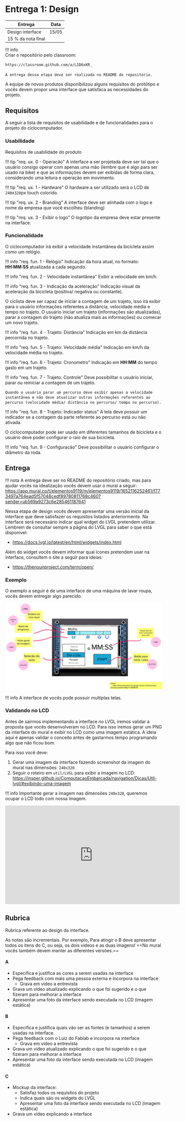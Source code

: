 # Entrega 1: Design

| Entrega            | Data  |
|--------------------|-------|
| Design interface   | 15/05 |
| 15 % da nota final |       |

!!! info  
    Criar o repositório pelo classroom:

    https://classroom.github.com/a/L1D6xKR_
    
    A entrega dessa etapa deve ser realizada no README do repositório.
    
A equipe de novos produtos disponibilizou alguns requisitos do protótipo e vocês devem propor uma interface que satisfaca as necessidades do projeto.

## Requisitos

A seguir a lista de requisitos de usabilidade e de funcionalidades para o projeto do ciclocomputador.

### Usabilidade

Requisitos de usabilidade do produto

!!! tip "req. ux. 0 - Operacão"
    A interface a ser projetada deve ser tal que o usuário consigo operar com apenas uma mão (lembre que é algo para ser usado na bike) e que as informações devem ser exibidas de forma clara, considerando uma leitura e operação em movimento.

!!! tip "req. ux. 1 - Hardware"
     O hardware a ser utilizado será o LCD de `240`x`320`px touch colorido.
     
!!! tip "req. ux. 2 - Branding"
    A interface deve ser alinhada com o logo e nome da empresa que você escolheu (blanding)
     
!!! tip "req. ux. 3 - Exibir o logo"
    O logotipo da empresa deve estar presente na interface.
     
### Funcionalidade

O ciclocomputador irá exibir a velocidade instantânea da bicicleta assim como um relógio.

!!! info "req. fun. 1 - Relógio"
    Indicação da hora atual, no formato: **HH:MM:SS** atualizada a cada segundo.

!!! info "req. fun. 2 - Velocidade instantânea"
    Exibir a velocidade em km/h.

!!! info "req. fun. 3 - Indicação da aceleração"
    Indicação visual da aceleração da bicicleta (positiva/ negativa ou constante).

O ciclista deve ser capaz de iniciar a contagem de um trajeto, isso irá exibir para o usuário informações referentes a distância, velocidade média e tempo no trajeto. O usuário iniciar um trajeto (informações são atualizadas), parar a contagem do trajeto (não atualiza mais as informações) ou comecar um novo trajeto.

!!! info "req. fun. 4 - Trajeto: Distância"
    Indicação em km da distância percorrida no trajeto.

!!! info "req. fun. 5 - Trajeto: Velocidade média"
    Indicação em km/h da velocidade média no trajeto.

!!! info "req. fun. 6 - Trajeto: Cronometro"
    Indicação em **HH:MM** do tempo gasto em um trajeto.

!!! info "req. fun. 7 - Trajeto: Controle"
    Deve possibilitar o usuário iniciar, parar ou reiniciar a contagem de um trajeto.

    Quando o usuário parar um percurso deve exibir apenas a velocidade instantânea e não deve atualizar outras informações referentes ao percurso (velocidade média/ distância no percurso/ tempo no percurso).

!!! info "req. fun. 8 - Trajeto: Indicador status"
    A tela deve possuir um indicador se a contagem da parte referente ao percurso está ou não ativada.

O ciclocomputador pode ser usado em diferentes tamanhos de bicicleta e o usuário deve poder configurar o raio de sua bicicleta.

!!! info "req. fun. 9 - Configuracão"
    Deve possibilitar o usuário configurar o diâmetro da roda.

## Entrega

!!! nota
    A entrega deve ser no README do repositório criado, mas para ajudar vocês na idealização vocês devem usar o mural a seguir: https://app.mural.co/t/elementos9119/m/elementos9119/1652116252461/f773497a764ead5f57048cedf89780811768c460?sender=ub569a9273c6e285461187641

Nessa etapa de design vocês devem apresentar uma versão inicial da interface que deve satisfazer os requisitos listados anteriormente. Na interface será necessário indicar qual widget do LVGL pretendem utilizar. Lembrem de consultar sempre a página do LVGL para saber o que está disponível:

- https://docs.lvgl.io/latest/en/html/widgets/index.html

Além do widget vocês devem informar qual ícones pretendem usar na interface, consultem o site a seguir para ideias:

- https://thenounproject.com/term/open/

### Exemplo

O exemplo a seguir é de uma interface de uma máquina de lavar roupa, vocês devem entregar algo parecido.

![](exemplo.png)

!!! info
    A interface de vocês pode possuir multiplas telas.

### Validando no LCD

Antes de sairmos implementando a interface no LVGL iremos validar a proposta que vocês desenvolveram no LCD. Para isso iremos gerar um PNG da interface do mural e exibir no LCD como uma imagem estática. A ideia aqui é apenas validar o conceito antes de gastarmos tempo programando algo que não ficou bom.

Para isso você deve:

1. Gerar uma imagem da interface fazendo screenshot da imagem do mural nas dimensões: `240x320`
1. Seguir o roteiro em `util/LVGL` para exibir a imagem no LCD: https://insper.github.io/ComputacaoEmbarcada/navigation/Dicas/Util-lvgl/#exibindo-uma-imagem

!!! info
    Importante gerar a imagem nas dimensões `240x320`, queremos ocupar o LCD todo com nossa imagem.
    

<iframe width="560" height="315" src="https://www.youtube.com/embed/aMafQWIxyCg" title="YouTube video player" frameborder="0" allow="accelerometer; autoplay; clipboard-write; encrypted-media; gyroscope; picture-in-picture" allowfullscreen></iframe>

## Rubrica

Rubrica referente ao design da interface.

As notas são incrementais. Por exemplo, Para atingir o B deve apresentar todos os itens do C, ou seja, os dois vídeos e as duas imagens! ==No mural vocês também devem manter as diferentes versões.==

#### A

- Especifica e justifica as cores a serem usadas na interface
- Pega feedback com mais uma pessoa externa e incorpora na interface
    - Grava em vídeo a entrevista
- Grava um vídeo atualizado explicando o que foi sugerido e o que fizeram para melhorar a interface
- Apresentar uma foto da interface sendo executada no LCD (imagem estática)

#### B

- Especifica e justifica quais vão ser as fontes (e tamanhos) a serem usadas na interface.
- Pega feedback com o Luiz do Fablab e incorpora na interface
    - Grava em vídeo a entrevista
- Grava um vídeo atualizado explicando o que foi sugerido e o que fizeram para melhorar a interface
- Apresentar uma foto da interface sendo executada no LCD (imagem estática)

#### C

- Mockup da interface:
    - Satisfaz todos os requisitos do projeto
    - Indica quais são os widgets do LVGL 
    - Apresentar uma foto da interface sendo executada no LCD (imagem estática)
- Grava um vídeo explicando a interface
